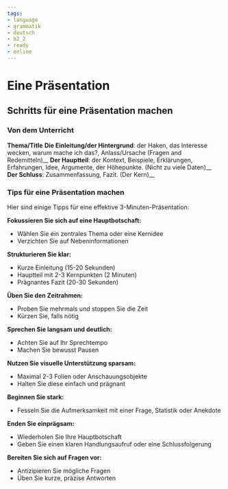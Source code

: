 ```yaml
---
tags:
- language
- grammatik
- deutsch
- b2_2
- ready
- online
---
```


# Eine Präsentation

## Schritts für eine Präsentation machen

### Von dem Unterricht

__Thema/Title__
__Die Einleitung/der Hintergrund__: der Haken, das Interesse wecken, warum mache ich das?, Anlass/Ursache (Fragen and Redemitteln)__
__Der Hauptteil__: der Kontext, Beispiele, Erklärungen, Erfahrungen, Idee, Argumente, der Höhepunkte. (Nicht zu viele Daten)__
__Der Schluss__: Zusammenfassung, Fazit. (Der Kern)__

### Tips für eine Präsentation machen

Hier sind einige Tipps für eine effektive 3-Minuten-Präsentation:

__Fokussieren Sie sich auf eine Hauptbotschaft:__

- Wählen Sie ein zentrales Thema oder eine Kernidee
- Verzichten Sie auf Nebeninformationen

__Strukturieren Sie klar:__

- Kurze Einleitung (15-20 Sekunden)
- Hauptteil mit 2-3 Kernpunkten (2 Minuten)
- Prägnantes Fazit (20-30 Sekunden)

__Üben Sie den Zeitrahmen:__

- Proben Sie mehrmals und stoppen Sie die Zeit
- Kürzen Sie, falls nötig

__Sprechen Sie langsam und deutlich:__

- Achten Sie auf Ihr Sprechtempo
- Machen Sie bewusst Pausen

__Nutzen Sie visuelle Unterstützung sparsam:__

- Maximal 2-3 Folien oder Anschauungsobjekte
- Halten Sie diese einfach und prägnant

__Beginnen Sie stark:__

- Fesseln Sie die Aufmerksamkeit mit einer Frage, Statistik oder Anekdote

__Enden Sie einprägsam:__

- Wiederholen Sie Ihre Hauptbotschaft
- Geben Sie einen klaren Handlungsaufruf oder eine Schlussfolgerung

__Bereiten Sie sich auf Fragen vor:__

- Antizipieren Sie mögliche Fragen
- Üben Sie kurze, präzise Antworten
